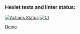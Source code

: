 ### Hexlet tests and linter status:
[![Actions Status](https://github.com/antonsmolko/rails-project-lvl3/workflows/hexlet-check/badge.svg)](https://github.com/antonsmolko/rails-project-lvl3/actions)
[![CI](https://github.com/antonsmolko/rails-project-lvl3/actions/workflows/ci.yml/badge.svg)](https://github.com/antonsmolko/rails-project-lvl3/actions/workflows/ci.yml)

[Demo](https://hexlet-call-board-lvl3.herokuapp.com)